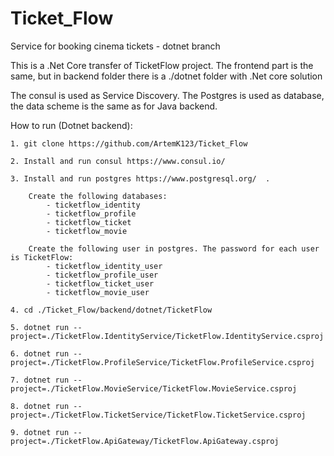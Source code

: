 # Ticket_Flow
Service for booking cinema tickets - dotnet branch

This is a .Net Core transfer of TicketFlow project. The frontend part is the same, but in backend folder there is a ./dotnet folder with .Net core solution

The consul is used as Service Discovery. The Postgres is used as database, the data scheme is the same as for Java backend.

How to run (Dotnet backend):

	1. git clone https://github.com/ArtemK123/Ticket_Flow

	2. Install and run consul https://www.consul.io/

	3. Install and run postgres https://www.postgresql.org/  . 
	    
		Create the following databases:
		    - ticketflow_identity
			- ticketflow_profile
			- ticketflow_ticket
			- ticketflow_movie
			
		Create the following user in postgres. The password for each user is TicketFlow:
	        - ticketflow_identity_user
			- ticketflow_profile_user
			- ticketflow_ticket_user
			- ticketflow_movie_user

	4. cd ./Ticket_Flow/backend/dotnet/TicketFlow

	5. dotnet run --project=./TicketFlow.IdentityService/TicketFlow.IdentityService.csproj

	6. dotnet run --project=./TicketFlow.ProfileService/TicketFlow.ProfileService.csproj

	7. dotnet run --project=./TicketFlow.MovieService/TicketFlow.MovieService.csproj

	8. dotnet run --project=./TicketFlow.TicketService/TicketFlow.TicketService.csproj

	9. dotnet run --project=./TicketFlow.ApiGateway/TicketFlow.ApiGateway.csproj
